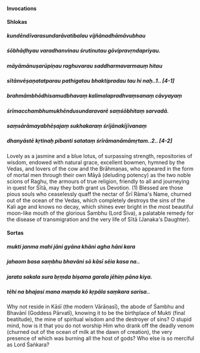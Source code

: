 #### Invocations

#### Shlokas

##### kundēndīvarasundarāvatibalau vijñānadhāmāvubhau
##### śōbhāḍhyau varadhanvinau śrutinutau gōvipravṛndapriyau.
##### māyāmānuṣarūpiṇau raghuvarau saddharmavarmauṃ hitau
##### sītānvēṣaṇatatparau pathigatau bhaktipradau tau hi naḥ..1.. [4-1]
##### brahmāmbhōdhisamudbhavaṃ kalimalapradhvaṃsanaṃ cāvyayaṃ
##### śrīmacchambhumukhēndusundaravarē saṃśōbhitaṃ sarvadā.
##### saṃsārāmayabhēṣajaṃ sukhakaraṃ śrījānakījīvanaṃ
##### dhanyāstē kṛtinaḥ pibanti satataṃ śrīrāmanāmāmṛtam..2.. [4-2]

Lovely as a jasmine and a blue lotus, of surpassing strength, repositories of wisdom, endowed with natural grace, excellent bowmen, hymned by the Vedas, and lovers of the cow and the Brāhmaṇas, who appeared in the form of mortal men through their own Māyā (deluding potency) as the two noble scions of Raghu, the armours of true religion, friendly to all and journeying in quest for Sītā, may they both grant us Devotion. (1) Blessed are those pious souls who ceaselessly quaff the nectar of Śrī Rāma's Name, churned out of the ocean of the Vedas, which completely destroys the sins of the Kali age and knows no decay, which shines ever bright in the most beautiful moon-like mouth of the glorious Śambhu (Lord Śiva), a palatable remedy for the disease of transmigration and the very life of Sītā (Janaka's Daughter).

#### Sortas

##### mukti janma mahi jāni gyāna khāni agha hāni kara
##### jahaom basa saṃbhu bhavāni sō kāsī sēia kasa na..
##### jarata sakala sura bṛṃda biṣama garala jēhiṃ pāna kiya.
##### tēhi na bhajasi mana maṃda kō kṛpāla saṃkara sarisa..

Why not reside in Kāśī (the modern Vārāṇasī), the abode of Śambhu and Bhavānī (Goddess Pārvatī), knowing it to be the birthplace of Mukti (final beatitude), the mine of spiritual wisdom and the destroyer of sins? O stupid mind, how is it that you do not worship Him who drank off the deadly venom (churned out of the ocean of milk at the dawn of creation), the very presence of which was burning all the host of gods? Who else is so merciful as Lord Śaṅkara?